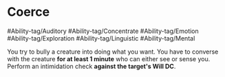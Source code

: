 # Coerce

#Ability-tag/Auditory 
#Ability-tag/Concentrate 
#Ability-tag/Emotion
#Ability-tag/Exploration 
#Ability-tag/Linguistic
#Ability-tag/Mental

You try to bully a creature into doing what you want. You have to converse with the creature **for at least 1 minute** who can either see or sense you. Perform an intimidation check **against the target's Will DC**.